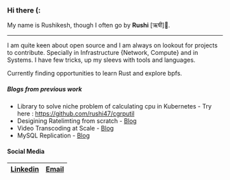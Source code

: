 ### Hi there (: 

My name is Rushikesh, though I often go by **Rushi** [ऋषी]🧔.

---
I am quite keen about open source and I am always on lookout for projects to contribute. Specially in Infrastructure {Network, Compute} and in Systems.
I have few tricks, up my sleevs with tools and languages.

<!--
##### In no particular order
 Python, Java, Lua, Go Lang, Rust(Exploring)
 CentOS, RHEL, Ubuntu,
 Haproxy, Nginx/Openresty,
 Kubernetes, Docker, MySQL Orchestrator, 
 Helm, Helmsman, 
 Terraform, Consul, Vault, Packer, Vagrant, 
 Ansible, Puppet, Jenkins, Git,
 ELK, Nagios, SCollector, Prometheus, Grafana, Neo4j,
 Redis, Memcached, MongoDB, MySQL,
 GCP, AWS
-->

Currently finding opportunities to learn Rust and explore bpfs.

##### Blogs from previous work
* Library to solve niche problem of calculating cpu in Kubernetes - Try here : https://github.com/rushi47/cgrputil
* Desigining Ratelimting from scratch - [Blog](https://www.egnyte.com/blog/post/how-egnyte-uses-rate-limiting-to-dynamically-scale)
* Video Transcoding at Scale - [Blog](https://www.egnyte.com/blog/post/transcoding-how-we-serve-videos-at-scale)
* MySQL Replication - [Blog](https://www.egnyte.com/blog/post/how-egnyte-achieves-mysql-high-availability)

#### Social Media  

[Linkedin](https://linkedin.com/in/rushikeshbutley) | [Email](rushikeshbutley@gmail.com)
| - | - |
